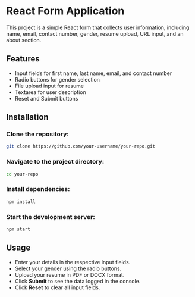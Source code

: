 # React Form Application

This project is a simple React form that collects user information, including name, email, contact number, gender, resume upload, URL input, and an about section.

## Features
- Input fields for first name, last name, email, and contact number
- Radio buttons for gender selection
- File upload input for resume
- Textarea for user description
- Reset and Submit buttons

## Installation

### Clone the repository:
```sh
git clone https://github.com/your-username/your-repo.git
```

### Navigate to the project directory:
```sh
cd your-repo
```

### Install dependencies:
```sh
npm install
```

### Start the development server:
```sh
npm start
```

## Usage
- Enter your details in the respective input fields.
- Select your gender using the radio buttons.
- Upload your resume in PDF or DOCX format.
- Click **Submit** to see the data logged in the console.
- Click **Reset** to clear all input fields.

